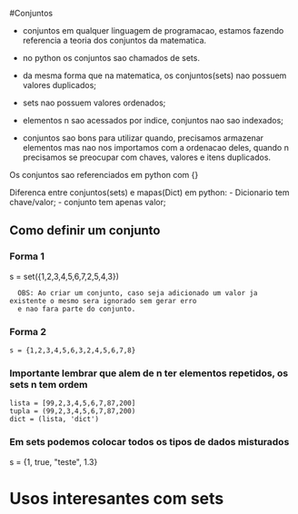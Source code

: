 #Conjuntos

- conjuntos em qualquer linguagem de programacao, estamos fazendo referencia a teoria dos conjuntos da matematica.
- no python os conjuntos sao chamados de sets.

 - da mesma forma que na matematica, os conjuntos(sets) nao possuem valores duplicados;
 - sets nao possuem valores ordenados;
 - elementos n sao acessados por indice, conjuntos nao sao indexados;
 
- conjuntos sao bons para utilizar quando, precisamos armazenar elementos mas nao nos importamos com a ordenacao deles, quando n precisamos se preocupar com chaves, valores e itens duplicados.

Os conjuntos sao referenciados em python com {}

Diferenca entre conjuntos(sets) e mapas(Dict) em python:
    - Dicionario tem chave/valor;
    - conjunto tem apenas valor;



## Como definir um conjunto

### Forma 1

 s = set({1,2,3,4,5,6,7,2,5,4,3})

  ```
    OBS: Ao criar um conjunto, caso seja adicionado um valor ja existente o mesmo sera ignorado sem gerar erro
    e nao fara parte do conjunto.
  ```


### Forma 2
    s = {1,2,3,4,5,6,3,2,4,5,6,7,8}


### Importante lembrar que alem de n ter elementos repetidos, os sets n tem ordem

    lista = [99,2,3,4,5,6,7,87,200]
    tupla = (99,2,3,4,5,6,7,87,200)
    dict = (lista, 'dict')


### Em sets podemos colocar todos os tipos de dados misturados

 s = {1, true, "teste", 1.3}


# Usos interesantes com sets


## 
 

